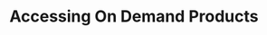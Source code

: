 # Accessing On Demand Products

<!--[TODO: Populate this section. Mention the ability to access data that others have processed.-->
<!--[Once this page is populated, add it to the navigation yaml.-->
